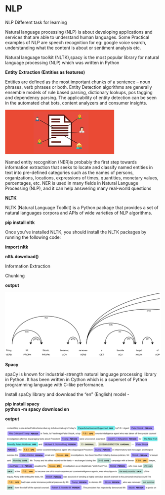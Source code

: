 # NLP
NLP Different task for learning

Natural language processing (NLP) is about developing applications and services that are able to understand human languages. Some Practical examples of NLP are speech recognition for eg: google voice search, understanding what the content is about or sentiment analysis etc.</br>

Natural language toolkit (NLTK),spacy is the most popular library for natural language processing (NLP) which was written in Python </br>

<b>Entity Extraction (Entities as features)</b></br>

Entities are defined as the most important chunks of a sentence – noun phrases, verb phrases or both. Entity Detection algorithms are generally ensemble models of rule based parsing, dictionary lookups, pos tagging and dependency parsing. The applicability of entity detection can be seen in the automated chat bots, content analyzers and consumer insights.</br>

![face and eye](https://github.com/milanbhadja7932/NLP/blob/master/images.png)

Named entity recognition (NER)is probably the first step towards information extraction that seeks to locate and classify named entities in text into pre-defined categories such as the names of persons, organizations, locations, expressions of times, quantities, monetary values, percentages, etc. NER is used in many fields in Natural Language Processing (NLP), and it can help answering many real-world questions</br>

<b>NLTK</b></br>

NLTK (Natural Language Toolkit) is a Python package that provides a set of natural languages corpora and APIs of wide varieties of NLP algorithms.</br>

<b>pip install nltk</b></br>

Once you’ve installed NLTK, you should install the NLTK packages by running the following code:</br>

<b>import nltk</b></br>
 
<b>nltk.download()</b></br>


Information Extraction</br>

Chunking</br>

<b>output</b></br>

![face and eye](https://github.com/milanbhadja7932/NLP/blob/master/nlp_.png)



<b>Spacy</b></br>

spaCy is known for industrial-strength natural language processing library in Python. It has been written in Cython which is a superset of Python programming language with C-like performance.</br>

Install spaCy library and download the “en” (English) model -</br>

<b>pip install spacy</b></br>
<b>python -m spacy download en</b></br>

<b>output</b></br>

![face and eye](https://github.com/milanbhadja7932/NLP/blob/master/nlp.png)
